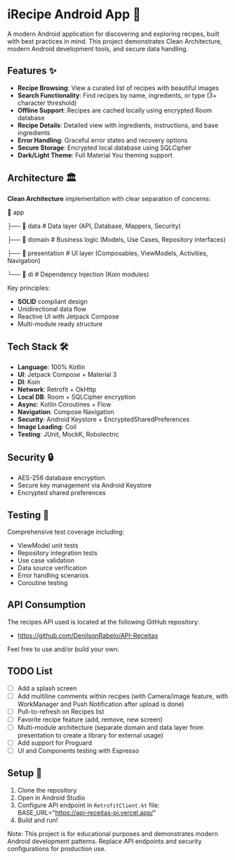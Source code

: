 # iRecipe Android App 🍳

A modern Android application for discovering and exploring recipes, built with best practices in
mind. This project demonstrates Clean Architecture, modern Android development tools, and secure
data handling.

## Features ✨

- **Recipe Browsing**: View a curated list of recipes with beautiful images
- **Search Functionality**: Find recipes by name, ingredients, or type (3+ character threshold)
- **Offline Support**: Recipes are cached locally using encrypted Room database
- **Recipe Details**: Detailed view with ingredients, instructions, and base ingredients
- **Error Handling**: Graceful error states and recovery options
- **Secure Storage**: Encrypted local database using SQLCipher
- **Dark/Light Theme**: Full Material You theming support

## Architecture 🏛️

**Clean Architecture** implementation with clear separation of concerns:

📁 app

├── 📁 data # Data layer (API, Database, Mappers, Security)

├── 📁 domain # Business logic (Models, Use Cases, Repository interfaces)

├── 📁 presentation # UI layer (Composables, ViewModels, Activities, Navigation)

└── 📁 di # Dependency Injection (Koin modules)

Key principles:

- **SOLID** compliant design
- Unidirectional data flow
- Reactive UI with Jetpack Compose
- Multi-module ready structure

## Tech Stack 🛠️

- **Language**: 100% Kotlin
- **UI**: Jetpack Compose + Material 3
- **DI**: Koin
- **Network**: Retrofit + OkHttp
- **Local DB**: Room + SQLCipher encryption
- **Async**: Kotlin Coroutines + Flow
- **Navigation**: Compose Navigation
- **Security**: Android Keystore + EncryptedSharedPreferences
- **Image Loading**: Coil
- **Testing**: JUnit, MockK, Robolectric

## Security 🔒

- AES-256 database encryption
- Secure key management via Android Keystore
- Encrypted shared preferences

## Testing 🧪

Comprehensive test coverage including:

- ViewModel unit tests
- Repository integration tests
- Use case validation
- Data source verification
- Error handling scenarios
- Coroutine testing

## API Consumption

The recipes API used is located at the following GitHub repository:

- https://github.com/DenilsonRabelo/API-Receitas

Feel free to use and/or build your own.

## TODO List

- [ ] Add a splash screen
- [ ] Add multiline comments within recipes (with Camera/image feature, with WorkManager and Push
  Notification after upload is done)
- [ ] Pull-to-refresh on Recipes list
- [ ] Favorite recipe feature (add, remove, new screen)
- [ ] Multi-module architecture (separate domain and data layer from presentation to create a
  library for external usage)
- [ ] Add support for Proguard
- [ ] UI and Components testing with Espresso

## Setup 🚀

1. Clone the repository
2. Open in Android Studio
3. Configure API endpoint in `RetrofitClient.kt` file:
   BASE_URL="https://api-receitas-pi.vercel.app/"
4. Build and run!

Note: This project is for educational purposes and demonstrates modern Android development patterns.
Replace API endpoints and security configurations for production use.

